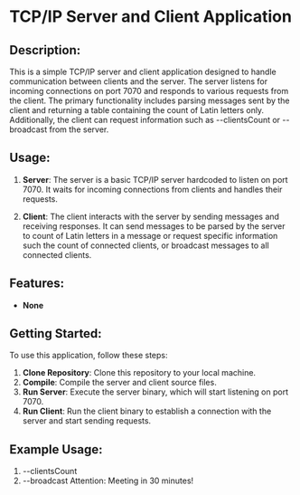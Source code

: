 # TCP/IP Server and Client Application

## Description:
This is a simple TCP/IP server and client application designed to handle communication between clients and the server. The server listens for incoming connections on port 7070 and responds to various requests from the client. The primary functionality includes parsing messages sent by the client and returning a table containing the count of Latin letters only. Additionally, the client can request information such as --clientsCount or --broadcast from the server.

## Usage:
1. **Server**: The server is a basic TCP/IP server hardcoded to listen on port 7070. It waits for incoming connections from clients and handles their requests.

2. **Client**: The client interacts with the server by sending messages and receiving responses. It can send messages to be parsed by the server to count of Latin letters in a message or request specific information such the count of connected clients, or broadcast messages to all connected clients.

## Features:
- **None**

## Getting Started:
To use this application, follow these steps:

1. **Clone Repository**: Clone this repository to your local machine.
2. **Compile**: Compile the server and client source files.
3. **Run Server**: Execute the server binary, which will start listening on port 7070.
4. **Run Client**: Run the client binary to establish a connection with the server and start sending requests.

## Example Usage:
1. --clientsCount
2. --broadcast Attention: Meeting in 30 minutes!
